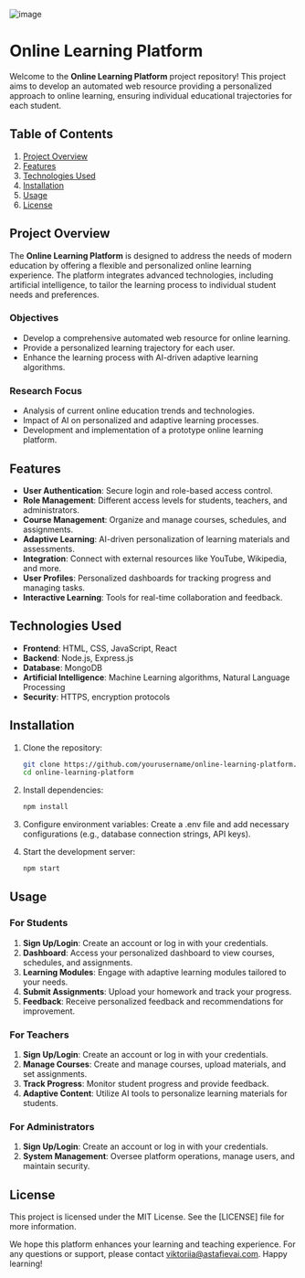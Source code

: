 ![image](https://github.com/user-attachments/assets/05b3edde-04cf-452a-b3df-7579887f9ba5)
# Online Learning Platform

Welcome to the **Online Learning Platform** project repository! This project aims to develop an automated web resource providing a personalized approach to online learning, ensuring individual educational trajectories for each student.

## Table of Contents

1. [Project Overview](#project-overview)
2. [Features](#features)
3. [Technologies Used](#technologies-used)
4. [Installation](#installation)
5. [Usage](#usage)
6. [License](#license)

## Project Overview

The **Online Learning Platform** is designed to address the needs of modern education by offering a flexible and personalized online learning experience. The platform integrates advanced technologies, including artificial intelligence, to tailor the learning process to individual student needs and preferences.

### Objectives

- Develop a comprehensive automated web resource for online learning.
- Provide a personalized learning trajectory for each user.
- Enhance the learning process with AI-driven adaptive learning algorithms.

### Research Focus

- Analysis of current online education trends and technologies.
- Impact of AI on personalized and adaptive learning processes.
- Development and implementation of a prototype online learning platform.

## Features

- **User Authentication**: Secure login and role-based access control.
- **Role Management**: Different access levels for students, teachers, and administrators.
- **Course Management**: Organize and manage courses, schedules, and assignments.
- **Adaptive Learning**: AI-driven personalization of learning materials and assessments.
- **Integration**: Connect with external resources like YouTube, Wikipedia, and more.
- **User Profiles**: Personalized dashboards for tracking progress and managing tasks.
- **Interactive Learning**: Tools for real-time collaboration and feedback.

## Technologies Used

- **Frontend**: HTML, CSS, JavaScript, React
- **Backend**: Node.js, Express.js
- **Database**: MongoDB
- **Artificial Intelligence**: Machine Learning algorithms, Natural Language Processing
- **Security**: HTTPS, encryption protocols

## Installation

1. Clone the repository:
   ```bash
   git clone https://github.com/yourusername/online-learning-platform.git
   cd online-learning-platform
2. Install dependencies:
   ```bash
   npm install
3. Configure environment variables:
   Create a .env file and add necessary configurations (e.g., database connection strings, API keys).

4. Start the development server:
   ```bash
   npm start

## Usage

### For Students

1. **Sign Up/Login**: Create an account or log in with your credentials.
2. **Dashboard**: Access your personalized dashboard to view courses, schedules, and assignments.
3. **Learning Modules**: Engage with adaptive learning modules tailored to your needs.
4. **Submit Assignments**: Upload your homework and track your progress.
5. **Feedback**: Receive personalized feedback and recommendations for improvement.

### For Teachers

1. **Sign Up/Login**: Create an account or log in with your credentials.
2. **Manage Courses**: Create and manage courses, upload materials, and set assignments.
3. **Track Progress**: Monitor student progress and provide feedback.
4. **Adaptive Content**: Utilize AI tools to personalize learning materials for students.

### For Administrators

1. **Sign Up/Login**: Create an account or log in with your credentials.
2. **System Management**: Oversee platform operations, manage users, and maintain security.

## License

This project is licensed under the MIT License. See the [LICENSE] file for more information.

We hope this platform enhances your learning and teaching experience. For any questions or support, please contact [viktoriia@astafievai.com](mailto:viktoriia@astafievai.com). Happy learning!

